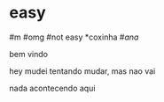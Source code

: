 # easy
#m
#omg
#not easy
*coxinha
#*ana*

bem vindo


 hey mudei
 tentando mudar, mas nao vai
 
 
 nada acontecendo
 aqui
